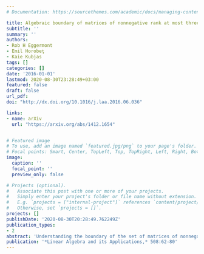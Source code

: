 ```yaml
---
# Documentation: https://sourcethemes.com/academic/docs/managing-content/

title: Algebraic boundary of matrices of nonnegative rank at most three
subtitle: ''
summary: ''
authors:
- Rob H Eggermont
- Emil Horobeţ
- Kaie Kubjas
tags: []
categories: []
date: '2016-01-01'
lastmod: 2020-08-30T23:28:49+03:00
featured: false
draft: false
url_pdf: 
doi: "http://dx.doi.org/10.1016/j.laa.2016.06.036"

links:
- name: arXiv
  url: "https://arxiv.org/abs/1412.1654"


# Featured image
# To use, add an image named `featured.jpg/png` to your page's folder.
# Focal points: Smart, Center, TopLeft, Top, TopRight, Left, Right, BottomLeft, Bottom, BottomRight.
image:
  caption: ''
  focal_point: ''
  preview_only: false

# Projects (optional).
#   Associate this post with one or more of your projects.
#   Simply enter your project's folder or file name without extension.
#   E.g. `projects = ["internal-project"]` references `content/project/deep-learning/index.md`.
#   Otherwise, set `projects = []`.
projects: []
publishDate: '2020-08-30T20:28:49.762249Z'
publication_types:
- 2
abstract: 'Understanding the boundary of the set of matrices of nonnegative rank at most $r$ is important for applications in nonconvex optimization. The Zariski closure of the boundary of the set of matrices of nonnegative rank at most $3$ is reducible. We give a minimal generating set for the ideal of each irreducible component. In fact, this generating set is a Gröbner basis with respect to the graded reverse lexicographic order. This solves a conjecture by Robeva, Sturmfels and the last author.'
publication: '*Linear Algebra and its Applications,* 508:62-80'
---
```

